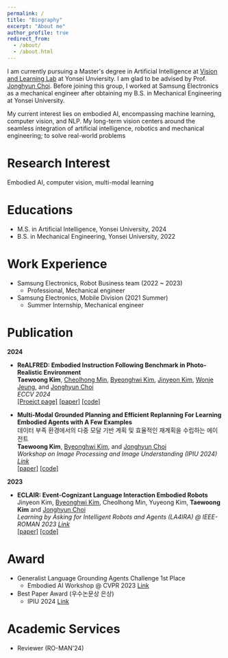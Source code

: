 ```yaml
---
permalink: /
title: "Biography"
excerpt: "About me"
author_profile: true
redirect_from: 
  - /about/
  - /about.html
---
```


I am currently pursuing a Master's degree in Artificial Intelligence at [Vision and Learning Lab](https://yonseivnl.github.io/) at Yonsei Unviersity. I am glad to be advised by Prof. [Jonghyun Choi](http://ppolon.github.io/). Before joining this group, I worked at Samsung Electronics as a mechanical engineer after obtaining my B.S. in Mechanical Engineering at Yonsei University.

My current interest lies on embodied AI, encompassing machine learning, computer vision, and NLP. My long-term vision centers around the seamless integration of artificial intelligence, robotics and mechanical engineering; to solve real-world problems

Research Interest
======
Embodied AI, computer vision, multi-modal learning

Educations
======
* M.S. in Artificial Intelligence, Yonsei University, 2024
* B.S. in Mechanical Engineering, Yonsei University, 2022

Work Experience
======
* Samsung Electronics, Robot Business team (2022 ~ 2023)
  * Professional, Mechanical engineer
* Samsung Electronics, Mobile Division (2021 Summer)
  * Summer Internship, Mechanical engineer

Publication
======
**2024**
- **ReALFRED: Embodied Instruction Following Benchmark in Photo-Realistic Environment**  \
**Taewoong Kim**, [Cheolhong Min](https://to-be-appeared), [Byeonghwi Kim](https://bhkim94.github.io/), [Jinyeon Kim](https://to-be-appeared), [Wonje Jeung](https://to-be-appeared), and [Jonghyun Choi](http://ppolon.github.io/)  
_ECCV 2024_  
[[Proejct page]](https://twoongg.github.io/projects/realfred/) [[paper]](http://to-be-appeared) [[code]](https://github.com/snumprlab/realfred)


- **Multi-Modal Grounded Planning and Efficient Replanning For Learning Embodied Agents with A Few Examples**  \
데이터 부족 환경에서의 다중 모달 기반 계획 및 효율적인 재계획을 수립하는 에이전트  \
**Taewoong Kim**, [Byeonghwi Kim](https://bhkim94.github.io/), and [Jonghyun Choi](http://ppolon.github.io/)  
_Workshop on Image Processing and Image Understanding (IPIU 2024) [Link](http://www.ipiu.or.kr/)_  
[[paper]](http://to-be-appeared) [[code]](http://to-be-appeared)


**2023**

- **ECLAIR: Event-Cognizant Language Interaction Embodied Robots**  
Jinyeon Kim, [Byeonghwi Kim](https://bhkim94.github.io/), Cheolhong Min, Yuyeong Kim, **Taewoong Kim** and [Jonghyun Choi](http://ppolon.github.io/)  
_Learning by Asking for Intelligent Robots and Agents (LA4IRA) @ IEEE-ROMAN 2023 [Link](https://la4ira.github.io/index.html)_  
[[paper]](http://to-be-appeared) [[code]](http://to-be-appeared)


Award
======
* Generalist Language Grounding Agents Challenge 1st Place
  *   Embodied AI Workshop @ CVPR 2023 [Link](https://askforalfred.com/EAI23/)
* Best Paper Award (우수논문상 은상)
  *   IPIU 2024 [Link](http://to-be-appeared)


Academic Services
======
* Reviewer (RO-MAN'24)



